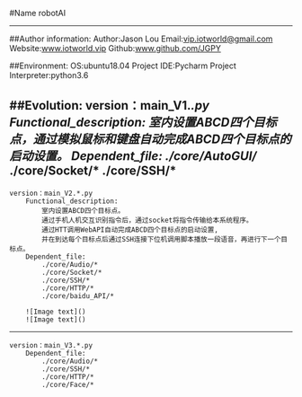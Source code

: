 #Name
    robotAI

---
##Author information:
    Author:Jason Lou
    Email:vip.iotworld@gmail.com
    Website:www.iotworld.vip
    Github:www.github.com/JGPY

##Environment:
    OS:ubuntu18.04
    Project IDE:Pycharm
    Project Interpreter:python3.6
    
    
##Evolution:
    version：main_V1.*.py
        Functional_description:
            室内设置ABCD四个目标点，通过模拟鼠标和键盘自动完成ABCD四个目标点的启动设置。
        Dependent_file:
            ./core/AutoGUI/*
            ./core/Socket/*
            ./core/SSH/*
---            
    version：main_V2.*.py
        Functional_description:
            室内设置ABCD四个目标点。
            通过手机人机交互识别指令后，通过socket将指令传输给本系统程序。
            通过HTT调用WebAPI自动完成ABCD四个目标点的启动设置,
            并在到达每个目标点后通过SSH连接下位机调用脚本播放一段语音，再进行下一个目标点。
        Dependent_file:
            ./core/Audio/*
            ./core/Socket/*
            ./core/SSH/*
            ./core/HTTP/*
            ./core/baidu_API/*
        
        ![Image text]()
        ![Image text]()   
---              
    version：main_V3.*.py
        Dependent_file:
            ./core/Audio/*
            ./core/SSH/*
            ./core/HTTP/*
            ./core/Face/*  